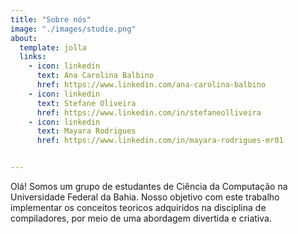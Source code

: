 ```yaml
---
title: "Sobre nós"
image: "./images/studie.png"
about: 
  template: jolla
  links:
    - icon: linkedin
      text: Ana Carolina Balbino
      href: https://www.linkedin.com/ana-carolina-balbino
    - icon: linkedin
      text: Stefane Oliveira
      href: https://www.linkedin.com/in/stefaneolliveira
    - icon: linkedin
      text: Mayara Rodrigues
      href: https://www.linkedin.com/in/mayara-rodrigues-mr01


---
```


Olá! Somos um grupo de estudantes de Ciência da Computação na Universidade Federal da Bahia. Nosso objetivo com este trabalho implementar os conceitos teoricos adquiridos na disciplina de compiladores, por meio de uma abordagem divertida e criativa. 

